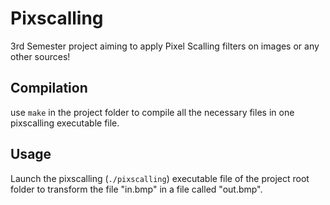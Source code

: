 # Pixscalling

3rd Semester project aiming to apply Pixel Scalling filters on images or any other sources!

## Compilation

use `make` in the project folder to compile all the necessary files in one pixscalling executable file.

## Usage

Launch the pixscalling (`./pixscalling`) executable file of the project root folder to transform the file "in.bmp" in a file called "out.bmp".
